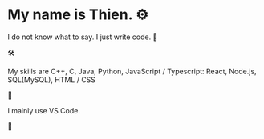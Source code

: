 # My name is Thien. :gear: 

I do not know what to say. I just write code. :pencil:

:hammer_and_wrench:

My skills are C++, C, Java, Python, JavaScript / Typescript: React, Node.js, SQL(MySQL), HTML / CSS

:toolbox: 

I mainly use VS Code.

:link:
